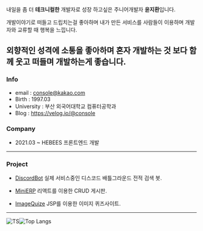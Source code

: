

내일을 좀 더 **테크니컬한** 개발자로 성장 하고싶은 주니어개발자 **윤지환**입니다.

개발이야기로 떠들고 드립치는걸 좋아하며 내가 만든 서비스를 사람들이 이용하며 개발자와 교류할 때 행복을 느낍니다.

외향적인 성격에 **소통을** 좋아하며 혼자 개발하는 것 보다 **함께** 웃고 떠들며 개발하는게 좋습니다.
------

### Info

- email : console@kakao.com
- Birth : 1997.03
- University : 부산 외국어대학교 컴퓨터공학과
- Blog : https://velog.io/@console

### Company

- 2021.03 ~ HEBEES 프론트엔드 개발

------


### Project

- [DiscordBot](https://github.com/consolekakao/DiscordBot) 실제 서비스중인 디스코드 배틀그라운드 전적 검색 봇.

- [MiniERP](https://github.com/consolekakao/react-client) 리액트를 이용한 CRUD 게시판.

- [ImageQuize](https://github.com/consolekakao/imagequize) JSP를 이용한 이미지 퀴즈사이트.

  
------

![TS](https://github-readme-stats.vercel.app/api?username=consolekakao&show_icons=true&theme=gradient)![Top Langs](https://github-readme-stats.vercel.app/api/top-langs/?username=consolekakao&layout=compact)









